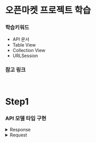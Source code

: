 # 오픈마켓 프로젝트 학습


### 학습키워드

- API 문서
- Table View 
- Collection View
- URLSession



### 참고 링크



<br>

# Step1

### API 모델 타입 구현



<details>
<summary>Response</summary>
<div markdown="1">

<br>

- ItemPage
  
```swift
struct ItemPage: Decodable {
    var page: Int
    var items: [ItemShortInfo]
}

struct ItemShortInfo: Decodable {
    var id: Int
    var title: String
    var price: Int
    var currency: String
    var stock: Int
    var discountedPrice: Int?
    var thumbnails: [String]
    var registrationDate: Int
    
    private enum CodingKeys: String, CodingKey {
        case id, title, price, currency, stock, thumbnails
        case discountedPrice = "discounted_price"
        case registrationDate = "registration_date"
    }
}
```
  
- ItemDetailInfo
  

```swift
struct ItemDetailInfo: Decodable {
    var id: Int
    var title: String
    var descriptions: String
    var price: Int
    var currency: String
    var stock: Int
    var discountedPrice: Int?
    var thumbnails: [String]
    var images: [String]
    var registrationDate: Int

    private enum CodingKeys: String, CodingKey {
        case id, title, descriptions, price, currency, stock, thumbnails, images
        case discountedPrice = "discounted_price"
        case registrationDate = "registration_date"
    }
}
```

</div>
</details>






<details>
<summary>Request</summary>
<div markdown="1">    
  
  <br>
  
- ItemRegistraion

```swift
struct ItemRegistration: Codable {
    var title: String
    var descriptions: String
    var price: Int
    var currency: String
    var stock: Int
    var discountedPrice: Int?
    var images: [String]
    var password: String
    
    private enum CodingKeys: String, CodingKey {
        case title, descriptions, price, currency, stock, images, password
        case discountedPrice = "discounted_price"
    }
}
```

- ItemModification
  
```swift
struct ItemModification: Codable {
    var title: String?
    var descriptions: String?
    var price: Int?
    var currency: String?
    var stock: Int?
    var discountedPrice: Int?
    var images: [String]?
    var password: String
    
    private enum CodingKeys: String, CodingKey {
        case title, descriptions, price, currency, stock, images, password
        case discountedPrice = "discounted_price"
    }
}
```
  
</div>
</details>



